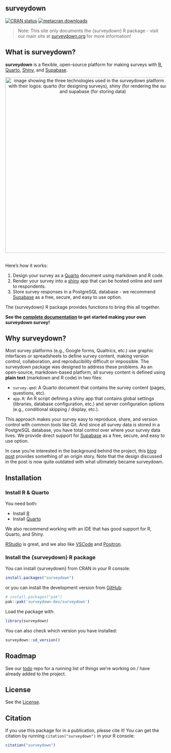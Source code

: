 
<!-- README.md is generated from README.Rmd. Please edit this file -->

## surveydown

<!-- badges: start -->

[![CRAN
status](https://www.r-pkg.org/badges/version/surveydown)](https://CRAN.R-project.org/package=surveydown)
[![metacran
downloads](https://cranlogs.r-pkg.org/badges/grand-total/surveydown)](https://cran.r-project.org/package=surveydown)
<!-- badges: end -->

> Note: This site only documents the {surveydown} R package - visit our
> main site at [surveydown.org](https://surveydown.org) for more
> information!

## What is surveydown?

**surveydown** is a flexible, open-source platform for making surveys
with [R](https://www.r-project.org/), [Quarto](https://quarto.org/),
[Shiny](https://shiny.posit.co/), and [Supabase](https://supabase.com/).

<div align="center">

<img src='https://github.com/surveydown-dev/surveydown/blob/main/man/figures/technologies.png?raw=true' width="550px" alt="image showing the three technologies used in the surveydown platform along with their logos: quarto (for designing surveys), shiny (for rendering the survey), and supabase (for storing data)"/>

</div>

<br>

Here’s how it works:

1.  Design your survey as a [Quarto](https://quarto.org/) document using
    markdown and R code.
2.  Render your survey into a [shiny](https://shiny.posit.co/) app that
    can be hosted online and sent to respondents.
3.  Store survey responses in a PostgreSQL database - we recommend
    [Supabase](https://supabase.com/) as a free, secure, and easy to use
    option.

The {surveydown} R package provides functions to bring this all
together.

**See the [complete documentation](https://surveydown.org) to get
started making your own surveydown survey!**

## Why surveydown?

Most survey platforms (e.g., Google forms, Qualtrics, etc.) use graphic
interfaces or spreadsheets to define survey content, making version
control, collaboration, and reproducibility difficult or impossible. The
surveydown package was designed to address these problems. As an
open-source, markdown-based platform, all survey content is defined
using **plain text** (markdown and R code) in two files:

- `survey.qmd`: A Quarto document that contains the survey content
  (pages, questions, etc).
- `app.R`: An R script defining a shiny app that contains global
  settings (libraries, database configuration, etc.) and server
  configuration options (e.g., conditional skipping / display, etc.).

This approach makes your survey easy to reproduce, share, and version
control with common tools like Git. And since all survey data is stored
in a PostgreSQL database, you have total control over where your survey
data lives. We provide direct support for
[Supabase](https://supabase.com/) as a free, secure, and easy to use
option.

In case you’re interested in the background behind the project, this
[blog post](https://www.jhelvy.com/blog/2023-04-06-markdown-surveys/)
provides something of an origin story. Note that the design discussed in
the post is now quite outdated with what ultimately became surveydown.

## Installation

### Install R & Quarto

You need both:

- Install [R](https://CRAN.R-project.org/)
- Install [Quarto](https://quarto.org/)

We also recommend working with an IDE that has good support for R,
Quarto, and Shiny.

[RStudio](https://posit.co/products/open-source/rstudio/) is great, and
we also like [VSCode](https://github.com/microsoft/vscode) and
[Positron](https://github.com/posit-dev/positron).

### Install the {surveydown} R package

You can install {surveydown} from CRAN in your R console:

``` r
install.packages("surveydown")
```

or you can install the development version from
[GitHub](https://github.com/surveydown-dev/surveydown):

``` r
# install.packages("pak")
pak::pak('surveydown-dev/surveydown')
```

Load the package with:

``` r
library(surveydown)
```

You can also check which version you have installed:

``` r
surveydown::sd_version()
```

## Roadmap

See our [todo](https://github.com/surveydown-dev/todo) repo for a
running list of things we’re working on / have already added to the
project.

## License

See the
[License](https://github.com/surveydown-dev/surveydown/blob/master/LICENSE.md).

## Citation

If you use this package for in a publication, please cite it! You can
get the citation by running `citation("surveydown")` in your R console:

``` r
citation("surveydown")
```
